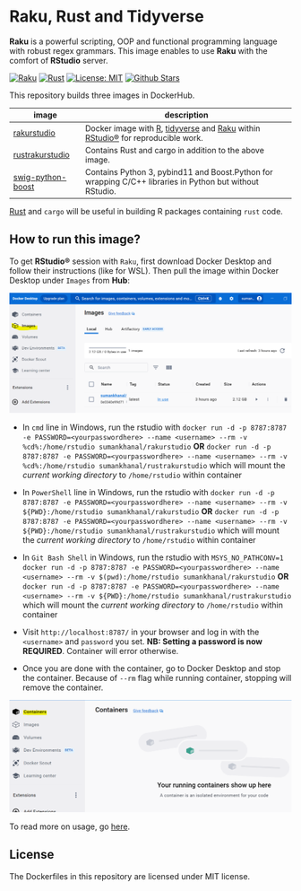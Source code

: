 # Raku, Rust and Tidyverse

**Raku** is a powerful scripting, OOP and functional programming language with robust regex grammars. This image enables to use **Raku** with the comfort of **RStudio** server.

[![Raku](https://img.shields.io/badge/Raku-2023.09-blue.svg?longCache=true&style=for-the-badge)](https://rakudo.org/files/star)
[![Rust](https://img.shields.io/badge/Rust-1.73.0-green.svg?longCache=true&style=for-the-badge)](https://www.rust-lang.org/en-US/)
[![License: MIT](https://img.shields.io/github/license/sumanstats/rakurstudio.svg)](https://github.com/sumanstats/rakurstudio/blob/master/LICENSE)
[![Github Stars](https://img.shields.io/github/stars/sumanstats/rakurstudio.svg?style=social&label=Github)](https://github.com/sumanstats/rakurstudio)

This repository builds three images in DockerHub.


image            | description                               
---------------- | -----------------------------------------
[rakurstudio](https://hub.docker.com/r/sumankhanal/rakurstudio) | Docker image with [R](https://www.r-project.org/), [tidyverse](https://www.tidyverse.org/) and [Raku](https://raku.org/) within [RStudio®](https://www.rstudio.com/) for reproducible work.
[rustrakurstudio](https://hub.docker.com/r/sumankhanal/rustrakurstudio) | Contains Rust and cargo in addition to the above image.
[swig-python-boost](https://hub.docker.com/r/sumankhanal/swig-python-boost) | Contains Python 3, pybind11 and Boost.Python for wrapping C/C++ libraries in Python but without RStudio.


[Rust](https://www.rust-lang.org/en-US/) and `cargo` will be useful in building R packages containing `rust` code.


## How to run this image?

To get **RStudio®** session with `Raku`, first download Docker Desktop and follow their instructions (like for WSL). Then pull the image within Docker Desktop under `Images` from **Hub**:

![](https://github.com/sumanstats/rakurstudio/blob/main/imgs/dock_desktop.PNG)
 
 
+ In `cmd` line in Windows, run the rstudio with `docker run -d -p 8787:8787 -e PASSWORD=<yourpasswordhere> --name <username> --rm -v %cd%:/home/rstudio sumankhanal/rakurstudio` **OR** `docker run -d -p 8787:8787 -e PASSWORD=<yourpasswordhere> --name <username> --rm -v %cd%:/home/rstudio sumankhanal/rustrakurstudio` which will mount the *current working directory* to `/home/rstudio`   within container

+ In `PowerShell` line in Windows, run the rstudio with `docker run -d -p 8787:8787 -e PASSWORD=<yourpasswordhere> --name <username> --rm -v ${PWD}:/home/rstudio sumankhanal/rakurstudio` **OR** `docker run -d -p 8787:8787 -e PASSWORD=<yourpasswordhere> --name <username> --rm -v ${PWD}:/home/rstudio sumankhanal/rustrakurstudio` which will mount the *current working directory* to `/home/rstudio`   within container

+ In `Git Bash Shell` in Windows, run the rstudio with `MSYS_NO_PATHCONV=1 docker run -d -p 8787:8787 -e PASSWORD=<yourpasswordhere> --name <username> --rm -v $(pwd):/home/rstudio sumankhanal/rakurstudio` **OR** `docker run -d -p 8787:8787 -e PASSWORD=<yourpasswordhere> --name <username> --rm -v ${PWD}:/home/rstudio sumankhanal/rustrakurstudio` which will mount the *current working directory* to `/home/rstudio`   within container

+ Visit `http://localhost:8787/` in your browser and log in with the `<username>` and `password` you set. **NB: Setting a password is now REQUIRED**. Container will error otherwise.

+ Once you are done with the container, go to Docker Desktop and stop the container. Because of `--rm` flag while running container,  stopping will remove the container.

![](https://github.com/sumanstats/rakurstudio/blob/main/imgs/container.PNG)

To read more on usage, go [here](https://github.com/rocker-org/rocker/wiki/Using-the-RStudio-image).


## License ##

The Dockerfiles in this repository are licensed under MIT license.
